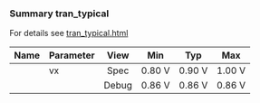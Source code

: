 ### Summary tran_typical

For details see <a href='tran_typical.html'>tran_typical.html</a>

|**Name**|**Parameter**|**View**|**Min** | **Typ** | **Max**|
|:---|:---|:---:|:---:|:---:|:---:|
||vx | Spec | 0.80 V | 0.90 V | 1.00 V |
| | | Debug|0.86 V | 0.86 V | 0.86 V |
